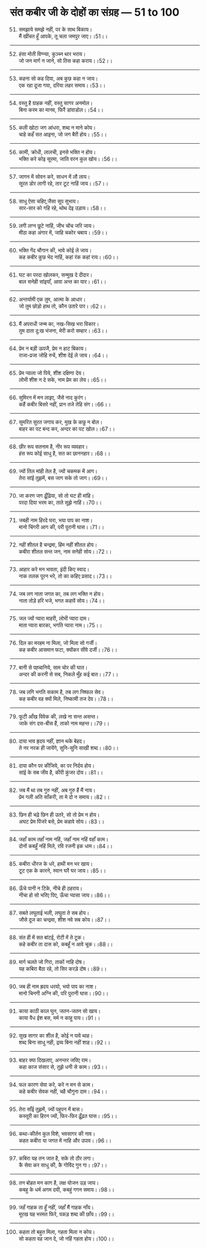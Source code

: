 # संत कबीर जी के दोहों का संग्रह — 51 to 100

51. समझाये समझे नहीं, पर के साथ बिकाय।\
    मैं खींचत हूँ आपके, तू चला जमपुर जाए।।51।।

---

52. हंसा मोती विण्न्या, कुञ्च्न थार भराय।\
    जो जन मार्ग न जाने, सो तिस कहा कराय।।52।।

---

53. कहना सो कह दिया, अब कुछ कहा न जाय।\
    एक रहा दूजा गया, दरिया लहर समाय।।53।।

---

54. वस्तु है ग्राहक नहीं, वस्तु सागर अनमोल।\
    बिना करम का मानव, फिरैं डांवाडोल।।54।।

---

55. कली खोटा जग आंधरा, शब्द न माने कोय।\
    चाहे कहँ सत आइना, जो जग बैरी होय।।55।।

---

56. कामी, क्रोधी, लालची, इनसे भक्ति न होय।\
    भक्ति करे कोइ सूरमा, जाति वरन कुल खोय।।56।।

---

57. जागन में सोवन करे, साधन में लौ लाय।\
    सूरत डोर लागी रहे, तार टूट नाहिं जाय।।57।।

---

58. साधु ऐसा चहिए,जैसा सूप सुभाय।\
    सार-सार को गहि रहे, थोथ देइ उड़ाय।।58।।

---

59. लगी लग्न छूटे नाहिं, जीभ चोंच जरि जाय।\
    मीठा कहा अंगार में, जाहि चकोर चबाय।।59।।

---

60. भक्ति गेंद चौगान की, भावे कोई ले जाय।\
    कह कबीर कुछ भेद नाहिं, कहां रंक कहां राय।।60।।

---

61. घट का परदा खोलकर, सन्मुख दे दीदार।\
    बाल सनेही सांइयाँ, आवा अन्त का यार।।61।।

---

62. अन्तर्यामी एक तुम, आत्मा के आधार।\
    जो तुम छोड़ो हाथ तो, कौन उतारे पार।।62।।

---

63. मैं अपराधी जन्म का, नख-सिख भरा विकार।\
    तुम दाता दु:ख भंजना, मेरी करो सम्हार।।63।।

---

64. प्रेम न बड़ी ऊपजै, प्रेम न हाट बिकाय।\
    राजा-प्रजा जोहि रुचें, शीश देई ले जाय।।64।।

---

65. प्रेम प्याला जो पिये, शीश दक्षिणा देय।\
    लोभी शीश न दे सके, नाम प्रेम का लेय।।65।।

---

66. सुमिरन में मन लाइए, जैसे नाद कुरंग।\
    कहैं कबीर बिसरे नहीं, प्रान तजे तेहि संग।।66।।

---

67. सुमरित सुरत जगाय कर, मुख के कछु न बोल।\
    बाहर का पट बन्द कर, अन्दर का पट खोल।।67।।

---

68. छीर रूप सतनाम है, नीर रूप व्यवहार।\
    हंस रूप कोई साधु है, सत का छाननहार।।68।।

---

69. ज्यों तिल मांही तेल है, ज्यों चकमक में आग।\
    तेरा सांई तुझमें, बस जाग सके तो जाग।।69।।

---

70. जा करण जग ढ़ूँढ़िया, सो तो घट ही मांहि।\
    परदा दिया भरम का, ताते सूझे नाहिं।।70।।

---

71. जबही नाम हिरदे घरा, भया पाप का नाश।\
    मानो चिंगरी आग की, परी पुरानी घास।।71।।

---

72. नहीं शीतल है चन्द्रमा, हिंम नहीं शीतल होय।\
    कबीरा शीतल सन्त जन, नाम सनेही सोय।।72।।

---

73. आहार करे मन भावता, इंदी किए स्वाद।\
    नाक तलक पूरन भरे, तो का कहिए प्रसाद।।73।।

---

74. जब लग नाता जगत का, तब लग भक्ति न होय।\
    नाता तोड़े हरि भजे, भगत कहावें सोय।।74।।

---

75. जल ज्यों प्यारा माहरी, लोभी प्यारा दाम।\
    माता प्यारा बारका, भगति प्यारा नाम।।75।।

---

76. दिल का मरहम ना मिला, जो मिला सो गर्जी।\
    कह कबीर आसमान फटा, क्योंकर सीवे दर्जी।।76।।

---

77. बानी से पह्चानिये, साम चोर की घात।\
    अन्दर की करनी से सब, निकले मुँह कई बात।।77।।

---

78. जब लगि भगति सकाम है, तब लग निष्फल सेव।\
    कह कबीर वह क्यों मिले, निष्कामी तज देव।।78।।

---

79. फूटी आँख विवेक की, लखे ना सन्त असन्त।\
    जाके संग दस-बीस हैं, ताको नाम महन्त।।79।।

---

80. दाया भाव ह्र्दय नहीं, ज्ञान थके बेहद।\
    ते नर नरक ही जायेंगे, सुनि-सुनि साखी शब्द।।80।।

---

81. दाया कौन पर कीजिये, का पर निर्दय होय।\
    सांई के सब जीव है, कीरी कुंजर दोय।।81।।

---

82. जब मैं था तब गुरु नहीं, अब गुरु हैं मैं नाय।\
    प्रेम गली अति साँकरी, ता मे दो न समाय।।82।।

---

83. छिन ही चढ़े छिन ही उतरे, सो तो प्रेम न होय।\
    अघट प्रेम पिंजरे बसे, प्रेम कहावे सोय।।83।।

---

84. जहाँ काम तहाँ नाम नहिं, जहाँ नाम नहिं वहाँ काम।\
    दोनों कबहूँ नहिं मिले, रवि रजनी इक धाम।।84।।

---

85. कबीरा धीरज के धरे, हाथी मन भर खाय।\
    टूट एक के कारने, स्वान घरै घर जाय।।85।।

---

86. ऊँचे पानी न टिके, नीचे ही ठहराय।\
    नीचा हो सो भरिए पिए, ऊँचा प्यासा जाय।।86।।

---

87. सबते लघुताई भली, लघुता ते सब होय।\
    जौसे दूज का चन्द्रमा, शीश नवे सब कोय।।87।।

---

88. संत ही में सत बांटई, रोटी में ते टूक।\
    कहे कबीर ता दास को, कबहूँ न आवे चूक।।88।।

---

89. मार्ग चलते जो गिरा, ताकों नाहि दोष।\
    यह कबिरा बैठा रहे, तो सिर करड़े दोष।।89।।

---

90. जब ही नाम ह्रदय धरयो, भयो पाप का नाश।\
    मानो चिनगी अग्नि की, परि पुरानी घास।।90।।

---

91. काया काठी काल घुन, जतन-जतन सो खाय।\
    काया वैध ईश बस, मर्म न काहू पाय।।91।।

---

92. सुख सागर का शील है, कोई न पावे थाह।\
    शब्द बिना साधु नही, द्रव्य बिना नहीं शाह।।92।।

---

93. बाहर क्या दिखलाए, अनन्तर जपिए राम।\
    कहा काज संसार से, तुझे धनी से काम।।93।।

---

94. फल कारण सेवा करे, करे न मन से काम।\
    कहे कबीर सेवक नहीं, चहै चौगुना दाम।।94।।

---

95. तेरा साँई तुझमें, ज्यों पहुपन में बास।\
    कस्तूरी का हिरन ज्यों, फिर-फिर ढ़ूँढ़त घास।।95।।

---

96. कथा-कीर्तन कुल विशे, भवसागर की नाव।\
    कहत कबीरा या जगत में नाहि और उपाव।।96।।

---

97. कबिरा यह तन जात है, सके तो ठौर लगा।\
    कै सेवा कर साधु की, कै गोविंद गुन गा।।97।।

---

98. तन बोहत मन काग है, लक्ष योजन उड़ जाय।\
    कबहु के धर्म अगम दयी, कबहुं गगन समाय।।98।।

---

99. जहँ गाहक ता हूँ नहीं, जहाँ मैं गाहक नाँय।\
    मूरख यह भरमत फिरे, पकड़ शब्द की छाँय।।99।।

---

100. कहता तो बहुत मिला, गहता मिला न कोय।\
     सो कहता वह जान दे, जो नहिं गहता होय।।100।।
